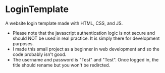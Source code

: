 # LoginTemplate
A website login template made with HTML, CSS, and JS. <br>
- Please note that the javascript authentication logic is not secure and should NOT be used in real practice. It is simply there for development purposes.
- I made this small project as a beginner in web development and so the code probably isn't good.
- The username and password is "Test" and "Test". Once logged in, the title should rename but you won't be redircted. 
